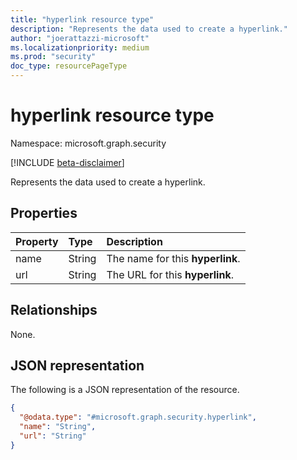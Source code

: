 ```yaml
---
title: "hyperlink resource type"
description: "Represents the data used to create a hyperlink."
author: "joerattazzi-microsoft"
ms.localizationpriority: medium
ms.prod: "security"
doc_type: resourcePageType
---
```


# hyperlink resource type

Namespace: microsoft.graph.security

[!INCLUDE [beta-disclaimer](../../includes/beta-disclaimer.md)]

Represents the data used to create a hyperlink.

## Properties

|Property|Type|Description|
|:---|:---|:---|
|name|String| The name for this **hyperlink**.|
|url|String|The URL for this **hyperlink**.|

## Relationships

None.

## JSON representation

The following is a JSON representation of the resource.
<!-- {
  "blockType": "resource",
  "@odata.type": "microsoft.graph.security.hyperlink"
}
-->
``` json
{
  "@odata.type": "#microsoft.graph.security.hyperlink",
  "name": "String",
  "url": "String"
}
```
